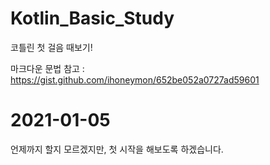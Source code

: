 # Kotlin_Basic_Study
코틀린 첫 걸음 때보기!

마크다운 문법 참고 : https://gist.github.com/ihoneymon/652be052a0727ad59601

# 2021-01-05
언제까지 할지 모르겠지만, 첫 시작을 해보도록 하겠습니다.
